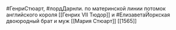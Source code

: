 #ГенриСтюарт, #лордДарнли. по материнской линии потомок английского короля [[Генрих VII Тюдор]] и #ЕлизаветаЙоркская двоюродный брат и муж [[Мария Стюарт]] [[1565]]